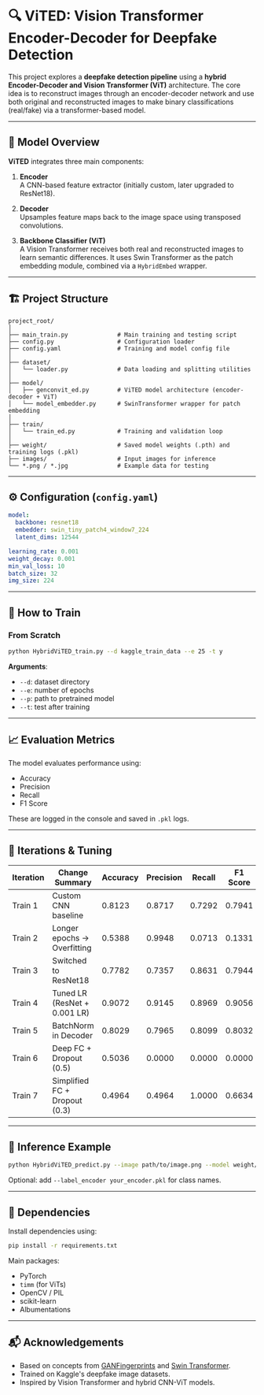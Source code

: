 
# 🔍 ViTED: Vision Transformer Encoder-Decoder for Deepfake Detection

This project explores a **deepfake detection pipeline** using a **hybrid Encoder-Decoder and Vision Transformer (ViT)** architecture. The core idea is to reconstruct images through an encoder-decoder network and use both original and reconstructed images to make binary classifications (real/fake) via a transformer-based model.

---

## 🧠 Model Overview

**ViTED** integrates three main components:

1. **Encoder**  
   A CNN-based feature extractor (initially custom, later upgraded to ResNet18).

2. **Decoder**  
   Upsamples feature maps back to the image space using transposed convolutions.

3. **Backbone Classifier (ViT)**  
   A Vision Transformer receives both real and reconstructed images to learn semantic differences. It uses Swin Transformer as the patch embedding module, combined via a `HybridEmbed` wrapper.

---

## 🏗️ Project Structure

```
project_root/
│
├── main_train.py              # Main training and testing script
├── config.py                  # Configuration loader
├── config.yaml                # Training and model config file
│
├── dataset/
│   └── loader.py              # Data loading and splitting utilities
│
├── model/
│   ├── genconvit_ed.py        # ViTED model architecture (encoder-decoder + ViT)
│   └── model_embedder.py      # SwinTransformer wrapper for patch embedding
│
├── train/
│   └── train_ed.py            # Training and validation loop
│
├── weight/                    # Saved model weights (.pth) and training logs (.pkl)
├── images/                    # Input images for inference
└── *.png / *.jpg              # Example data for testing
```

---

## ⚙️ Configuration (`config.yaml`)

```yaml
model:
  backbone: resnet18
  embedder: swin_tiny_patch4_window7_224
  latent_dims: 12544

learning_rate: 0.001
weight_decay: 0.001
min_val_loss: 10
batch_size: 32
img_size: 224
```

---

## 🚀 How to Train

### From Scratch

```bash
python HybridViTED_train.py --d kaggle_train_data --e 25 -t y
```

**Arguments**:
- `--d`: dataset directory
- `--e`: number of epochs
- `--p`: path to pretrained model
- `--t`: test after training

---

## 📈 Evaluation Metrics

The model evaluates performance using:

- Accuracy
- Precision
- Recall
- F1 Score

These are logged in the console and saved in `.pkl` logs.

---

## 🔄 Iterations & Tuning

| Iteration | Change Summary                       | Accuracy | Precision | Recall | F1 Score |
|-----------|--------------------------------------|----------|-----------|--------|----------|
| Train 1   | Custom CNN baseline                  | 0.8123   | 0.8717    | 0.7292 | 0.7941   |
| Train 2   | Longer epochs → Overfitting          | 0.5388   | 0.9948    | 0.0713 | 0.1331   |
| Train 3   | Switched to ResNet18                 | 0.7782   | 0.7357    | 0.8631 | 0.7944   |
| Train 4   | Tuned LR (ResNet + 0.001 LR)         | 0.9072   | 0.9145    | 0.8969 | 0.9056   |
| Train 5   | BatchNorm in Decoder                 | 0.8029   | 0.7965    | 0.8099 | 0.8032   |
| Train 6   | Deep FC + Dropout (0.5)              | 0.5036   | 0.0000    | 0.0000 | 0.0000   |
| Train 7   | Simplified FC + Dropout (0.3)        | 0.4964   | 0.4964    | 1.0000 | 0.6634   |

---

## 🧪 Inference Example

```bash
python HybridViTED_predict.py --image path/to/image.png --model weight/genconvit_ed.pth
```

Optional: add `--label_encoder your_encoder.pkl` for class names.

---

## 🧱 Dependencies

Install dependencies using:

```bash
pip install -r requirements.txt
```

Main packages:
- PyTorch
- `timm` (for ViTs)
- OpenCV / PIL
- scikit-learn
- Albumentations

---

## 📬 Acknowledgements

- Based on concepts from [GANFingerprints](https://github.com) and [Swin Transformer](https://github.com/microsoft/Swin-Transformer).
- Trained on Kaggle's deepfake image datasets.
- Inspired by Vision Transformer and hybrid CNN-ViT models.
